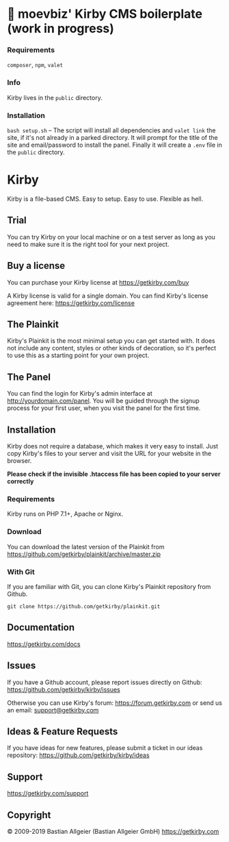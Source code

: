 # 🍪 moevbiz' Kirby CMS boilerplate (work in progress)

### Requirements
`composer`, `npm`, `valet`

### Info
Kirby lives in the `public` directory.

### Installation
`bash setup.sh` – The script will install all dependencies and `valet link` the site, 
if it's not already in a parked directory. It will prompt for the title of the site
and email/password to install the panel. Finally it will create a `.env` file
in the `public` directory.


# Kirby

Kirby is a file-based CMS.
Easy to setup. Easy to use. Flexible as hell.

## Trial

You can try Kirby on your local machine or on a test
server as long as you need to make sure it is the right
tool for your next project.

## Buy a license

You can purchase your Kirby license at
<https://getkirby.com/buy>

A Kirby license is valid for a single domain. You can find
Kirby's license agreement here: <https://getkirby.com/license>

## The Plainkit

Kirby's Plainkit is the most minimal setup you can get started with.
It does not include any content, styles or other kinds of decoration,
so it's perfect to use this as a starting point for your own project.

## The Panel

You can find the login for Kirby's admin interface at
http://yourdomain.com/panel. You will be guided through the signup
process for your first user, when you visit the panel
for the first time.

## Installation

Kirby does not require a database, which makes it very easy to
install. Just copy Kirby's files to your server and visit the
URL for your website in the browser.

**Please check if the invisible .htaccess file has been
copied to your server correctly**

### Requirements

Kirby runs on PHP 7.1+, Apache or Nginx.

### Download

You can download the latest version of the Plainkit
from https://github.com/getkirby/plainkit/archive/master.zip

### With Git

If you are familiar with Git, you can clone Kirby's
Plainkit repository from Github.

    git clone https://github.com/getkirby/plainkit.git

## Documentation

<https://getkirby.com/docs>

## Issues

If you have a Github account, please report issues
directly on Github: <https://github.com/getkirby/kirby/issues>

Otherwise you can use Kirby's forum: https://forum.getkirby.com
or send us an email: <support@getkirby.com>

## Ideas & Feature Requests

If you have ideas for new features, please submit a ticket in our ideas repository:
<https://github.com/getkirby/kirby/ideas>

## Support

<https://getkirby.com/support>

## Copyright

© 2009-2019 Bastian Allgeier (Bastian Allgeier GmbH)
<https://getkirby.com>
